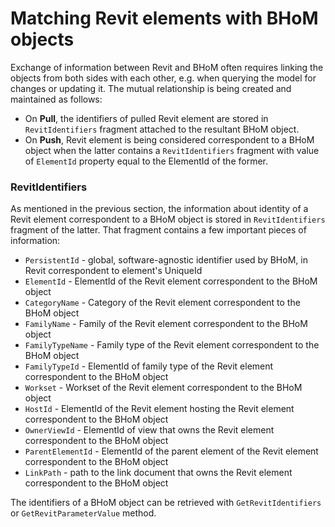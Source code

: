 # Matching Revit elements with BHoM objects
Exchange of information between Revit and BHoM often requires linking the objects from both sides with each other, e.g. when querying the model for changes or updating it. The mutual relationship is being created and maintained as follows:
- On **Pull**, the identifiers of pulled Revit element are stored in `RevitIdentifiers` fragment attached to the resultant BHoM object.
- On **Push**, Revit element is being considered correspondent to a BHoM object when the latter contains a `RevitIdentifiers` fragment with value of `ElementId` property equal to the ElementId of the former.

### RevitIdentifiers
As mentioned in the previous section, the information about identity of a Revit element correspondent to a BHoM object is stored in `RevitIdentifiers` fragment of the latter. That fragment contains a few important pieces of information:
- `PersistentId` - global, software-agnostic identifier used by BHoM, in Revit correspondent to element's UniqueId
- `ElementId` - ElementId of the Revit element correspondent to the BHoM object
- `CategoryName` - Category of the Revit element correspondent to the BHoM object
- `FamilyName` - Family of the Revit element correspondent to the BHoM object
- `FamilyTypeName` - Family type of the Revit element correspondent to the BHoM object
- `FamilyTypeId` - ElementId of family type of the Revit element correspondent to the BHoM object
- `Workset` - Workset of the Revit element correspondent to the BHoM object
- `HostId` - ElementId of the Revit element hosting the Revit element correspondent to the BHoM object
- `OwnerViewId` - ElementId of view that owns the Revit element correspondent to the BHoM object
- `ParentElementId` - ElementId of the parent element of the Revit element correspondent to the BHoM object
- `LinkPath` - path to the link document that owns the Revit element correspondent to the BHoM object

The identifiers of a BHoM object can be retrieved with `GetRevitIdentifiers` or `GetRevitParameterValue` method.